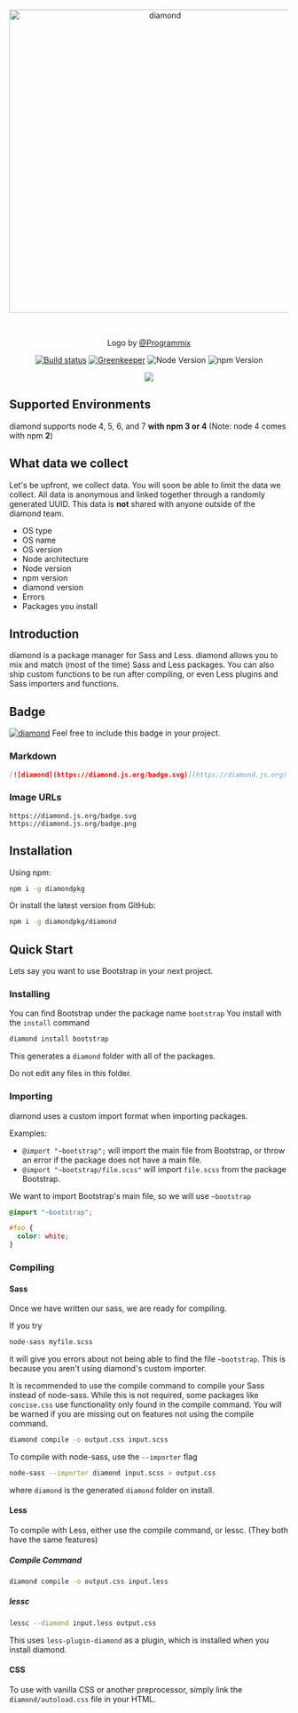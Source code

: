 <div align="center">
  <br />
  <p>
    <a href="https://diamond.js.org/" target="_blank">
      <img src="https://diamond.js.org/assets/img/DiamondLogo.svg" width="546" alt="diamond" />
    </a>
  </p>
  <br />
  <p>Logo by <a href="https://github.com/Programmix">@Programmix</a></p>
  <p>
    <a href="https://travis-ci.org/diamondpkg/diamond"><img src="https://travis-ci.org/diamondpkg/diamond.svg?branch=master" alt="Build status" /></a>
    <a href="https://greenkeeper.io/"><img src="https://badges.greenkeeper.io/diamondpkg/diamond.svg" alt="Greenkeeper" /></a>
    <img src="https://img.shields.io/node/v/diamondpkg.svg" alt="Node Version" />
    <img src="https://img.shields.io/badge/npm-%3E%3D3.0.0-brightgreen.svg" alt="npm Version" />
  </p>
  <p>
    <a href="https://nodei.co/npm/diamondpkg/"><img src="https://nodei.co/npm/diamondpkg.png?compact=true"></a>
  </p>
</div>

## Supported Environments
diamond supports node 4, 5, 6, and 7 **with npm 3 or 4** (Note: node 4 comes with npm **2**)

## What data we collect
Let's be upfront, we collect data. You will soon be able to limit the data we collect.
All data is anonymous and linked together through a randomly generated UUID. This data
is **not** shared with anyone outside of the diamond team.

- OS type
- OS name
- OS version
- Node architecture
- Node version
- npm version
- diamond version
- Errors
- Packages you install

## Introduction
diamond is a package manager for Sass and Less. diamond allows you to mix and match (most of the time) Sass and
Less packages. You can also ship custom functions to be run after compiling, or even Less plugins and Sass importers
and functions.

## Badge
[![diamond](https://diamond.js.org/badge.svg)](https://diamond.js.org)
Feel free to include this badge in your project.

### Markdown
```markdown
[![diamond](https://diamond.js.org/badge.svg)](https://diamond.js.org)
```

### Image URLs
```
https://diamond.js.org/badge.svg
https://diamond.js.org/badge.png
```

## Installation
Using npm:
```bash
npm i -g diamondpkg
```

Or install the latest version from GitHub:
```bash
npm i -g diamondpkg/diamond
```

## Quick Start
Lets say you want to use Bootstrap in your next project.

### Installing
You can find Bootstrap under the package name `bootstrap`
You install with the `install` command
```bash
diamond install bootstrap
```

This generates a `diamond` folder with all of the packages.
<p class="danger">Do not edit any files in this folder.</p>

### Importing
diamond uses a custom import format when importing packages.

Examples:
* `@import "~bootstrap";` will import the main file from Bootstrap, or throw an error if the package does not have a main file.
* `@import "~bootstrap/file.scss"` will import `file.scss` from the package Bootstrap.

We want to import Bootstrap's main file, so we will use `~bootstrap`
```scss
@import "~bootstrap";

#foo {
  color: white;
}
```

### Compiling
#### Sass
Once we have written our sass, we are ready for compiling.

If you try
```bash
node-sass myfile.scss
```
it will give you errors about not being able to find the file `~bootstrap`.
This is because you aren't using diamond's custom importer.

It is recommended to use the compile command to compile your Sass instead of node-sass.
While this is not required, some packages like `concise.css` use functionality only found
in the compile command. You will be warned if you are missing out on features not using
the compile command.

```bash
diamond compile -o output.css input.scss
```

To compile with node-sass, use the `--importer` flag
```bash
node-sass --importer diamond input.scss > output.css
```
where `diamond` is the generated `diamond` folder on install.

#### Less
To compile with Less, either use the compile command, or lessc. (They both have the same features)

##### Compile Command
```bash
diamond compile -o output.css input.less
```

##### lessc
```bash
lessc --diamond input.less output.css
```
This uses `less-plugin-diamond` as a plugin, which is installed when you install diamond.

#### CSS
To use with vanilla CSS or another preprocessor, simply link the `diamond/autoload.css` file in your HTML.